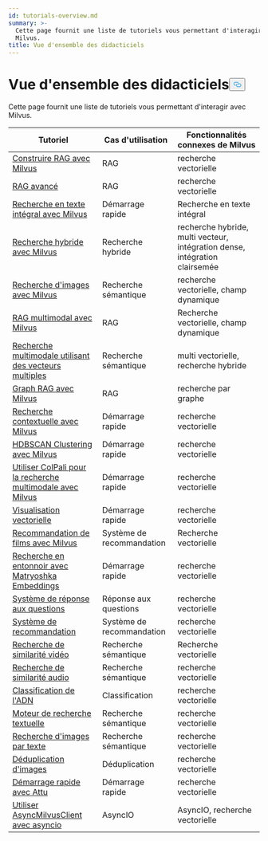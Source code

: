 ```yaml
---
id: tutorials-overview.md
summary: >-
  Cette page fournit une liste de tutoriels vous permettant d'interagir avec
  Milvus.
title: Vue d'ensemble des didacticiels
---
```

<h1 id="Tutorials-Overview" class="common-anchor-header">Vue d'ensemble des didacticiels<button data-href="#Tutorials-Overview" class="anchor-icon" translate="no">
      <svg translate="no"
        aria-hidden="true"
        focusable="false"
        height="20"
        version="1.1"
        viewBox="0 0 16 16"
        width="16"
      >
        <path
          fill="#0092E4"
          fill-rule="evenodd"
          d="M4 9h1v1H4c-1.5 0-3-1.69-3-3.5S2.55 3 4 3h4c1.45 0 3 1.69 3 3.5 0 1.41-.91 2.72-2 3.25V8.59c.58-.45 1-1.27 1-2.09C10 5.22 8.98 4 8 4H4c-.98 0-2 1.22-2 2.5S3 9 4 9zm9-3h-1v1h1c1 0 2 1.22 2 2.5S13.98 12 13 12H9c-.98 0-2-1.22-2-2.5 0-.83.42-1.64 1-2.09V6.25c-1.09.53-2 1.84-2 3.25C6 11.31 7.55 13 9 13h4c1.45 0 3-1.69 3-3.5S14.5 6 13 6z"
        ></path>
      </svg>
    </button></h1><p>Cette page fournit une liste de tutoriels vous permettant d'interagir avec Milvus.</p>
<table>
<thead>
<tr><th>Tutoriel</th><th>Cas d'utilisation</th><th>Fonctionnalités connexes de Milvus</th></tr>
</thead>
<tbody>
<tr><td><a href="/docs/fr/build-rag-with-milvus.md">Construire RAG avec Milvus</a></td><td>RAG</td><td>recherche vectorielle</td></tr>
<tr><td><a href="/docs/fr/how_to_enhance_your_rag.md">RAG avancé</a></td><td>RAG</td><td>recherche vectorielle</td></tr>
<tr><td><a href="/docs/fr/full_text_search_with_milvus.md">Recherche en texte intégral avec Milvus</a></td><td>Démarrage rapide</td><td>Recherche en texte intégral</td></tr>
<tr><td><a href="/docs/fr/hybrid_search_with_milvus.md">Recherche hybride avec Milvus</a></td><td>Recherche hybride</td><td>recherche hybride, multi vecteur, intégration dense, intégration clairsemée</td></tr>
<tr><td><a href="/docs/fr/image_similarity_search.md">Recherche d'images avec Milvus</a></td><td>Recherche sémantique</td><td>recherche vectorielle, champ dynamique</td></tr>
<tr><td><a href="/docs/fr/multimodal_rag_with_milvus.md">RAG multimodal avec Milvus</a></td><td>RAG</td><td>Recherche vectorielle, champ dynamique</td></tr>
<tr><td><a href="/docs/fr/multimodal_rag_with_milvus.md">Recherche multimodale utilisant des vecteurs multiples</a></td><td>Recherche sémantique</td><td>multi vectorielle, recherche hybride</td></tr>
<tr><td><a href="/docs/fr/graph_rag_with_milvus.md">Graph RAG avec Milvus</a></td><td>RAG</td><td>recherche par graphe</td></tr>
<tr><td><a href="/docs/fr/contextual_retrieval_with_milvus.md">Recherche contextuelle avec Milvus</a></td><td>Démarrage rapide</td><td>recherche vectorielle</td></tr>
<tr><td><a href="/docs/fr/hdbscan_clustering_with_milvus.md">HDBSCAN Clustering avec Milvus</a></td><td>Démarrage rapide</td><td>recherche vectorielle</td></tr>
<tr><td><a href="/docs/fr/use_ColPali_with_milvus.md">Utiliser ColPali pour la recherche multimodale avec Milvus</a></td><td>Démarrage rapide</td><td>recherche vectorielle</td></tr>
<tr><td><a href="/docs/fr/vector_visualization.md">Visualisation vectorielle</a></td><td>Démarrage rapide</td><td>recherche vectorielle</td></tr>
<tr><td><a href="/docs/fr/movie_recommendation_with_milvus.md">Recommandation de films avec Milvus</a></td><td>Système de recommandation</td><td>Recherche vectorielle</td></tr>
<tr><td><a href="/docs/fr/funnel_search_with_matryoshka.md">Recherche en entonnoir avec Matryoshka Embeddings</a></td><td>Démarrage rapide</td><td>recherche vectorielle</td></tr>
<tr><td><a href="/docs/fr/question_answering_system.md">Système de réponse aux questions</a></td><td>Réponse aux questions</td><td>recherche vectorielle</td></tr>
<tr><td><a href="/docs/fr/recommendation_system.md">Système de recommandation</a></td><td>Système de recommandation</td><td>recherche vectorielle</td></tr>
<tr><td><a href="/docs/fr/video_similarity_search.md">Recherche de similarité vidéo</a></td><td>Recherche sémantique</td><td>Recherche vectorielle</td></tr>
<tr><td><a href="/docs/fr/audio_similarity_search.md">Recherche de similarité audio</a></td><td>Recherche sémantique</td><td>recherche vectorielle</td></tr>
<tr><td><a href="/docs/fr/dna_sequence_classification.md">Classification de l'ADN</a></td><td>Classification</td><td>recherche vectorielle</td></tr>
<tr><td><a href="/docs/fr/text_search_engine.md">Moteur de recherche textuelle</a></td><td>Recherche sémantique</td><td>recherche vectorielle</td></tr>
<tr><td><a href="/docs/fr/text_image_search.md">Recherche d'images par texte</a></td><td>Recherche sémantique</td><td>recherche vectorielle</td></tr>
<tr><td><a href="/docs/fr/image_deduplication_system.md">Déduplication d'images</a></td><td>Déduplication</td><td>recherche vectorielle</td></tr>
<tr><td><a href="/docs/fr/quickstart_with_attu.md">Démarrage rapide avec Attu</a></td><td>Démarrage rapide</td><td>recherche vectorielle</td></tr>
<tr><td><a href="/docs/fr/use-async-milvus-client-with-asyncio.md">Utiliser AsyncMilvusClient avec asyncio</a></td><td>AsyncIO</td><td>AsyncIO, recherche vectorielle</td></tr>
</tbody>
</table>
